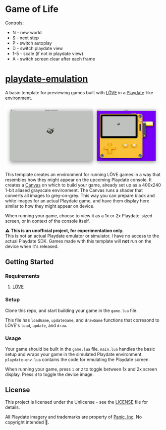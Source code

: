 # Game of Life

Controls:
* N - new world
* S - next step
* P - switch autoplay
* D - switch playdate view
* 1-5 - scale (if not in playdate view)
* A - switch screen clear after each frame

# [playdate-emulation](https://github.com/cadin/love-playdate-emulation)

A basic template for previewing games built with [LÖVE](https://love2d.org) in a [Playdate](https://play.date)-like environment.

![Preview](preview.png)

This template creates an environment for running LÖVE games in a way that resembles how they might appear on the upcoming Playdate console. It creates a [Canvas](https://love2d.org/wiki/Canvas) on which to build your game, already set up as a 400x240 1-bit aliased grayscale environment. The Canvas runs a shader that converts all images to grey-on-grey. This way you can prepare black and white images for an actual Playdate game, and have them display here similar to how they might appear on device.

When running your game, choose to view it as a 1x or 2x Playdate-sized screen, or in context of the console itself.

⚠️ **This is an unofficial project, for experimentation only.**  
This is not an actual Playdate emulator or simulator. I have no access to the actual Playdate SDK. Games made with this template will **not** run on the device when it's released. 

## Getting Started

### Requirements
1. [LÖVE](https://love2d.org)

### Setup
Clone this repo, and start building your game in the `game.lua` file.

This file has `loadGame`, `updateGame`, and `drawGame` functions that corresond to LÖVE's `load`, `update`, and `draw`.

### Usage
Your game should be built in the `game.lua` file. `main.lua` handles the basic setup and wraps your game in the simulated Playdate environment. `playdate-env.lua` contains the code for emulating the Playdate screen.

When running your game, press `1` or `2` to toggle between 1x and 2x screen display.
Press `d` to toggle the device image.

## License
This project is licensed under the Unlicense - see the [LICENSE](LICENSE) file for details.

All Playdate imagery and trademarks are property of [Panic, Inc](https://panic.com). No copyright intended 😬.



